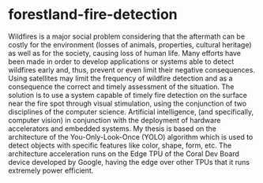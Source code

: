 # forestland-fire-detection
Wildfires is a major social problem considering that the  aftermath can be costly for the 
environment  (losses  of  animals,  properties,  cultural  heritage)  as  well  as  for  the  society, 
causing loss of human life. Many efforts have been made in order to develop applications or 
systems  able  to  detect  wildfires  early  and,  thus,  prevent  or  even  limit  their    negative 
consequences.  Using  satellites  may  limit  the  frequency  of  wildfire  detection  and  as  a 
consequence  the  correct  and  timely  assessment  of  the  situation.  The  solution  is  to  use  a 
system  capable  of  timely  fire  detection  on  the  surface  near  the  fire  spot  through  visual 
stimulation,  using    the  conjunction  of  two  disciplines  of  the  computer  science.  Artificial 
intelligence,  (and  specifically,  computer  vision)  in  conjunction  with  the  deployment  of 
hardware accelerators and embedded systems. My thesis is based on the architecture of the 
You-Only-Look-Once  (YOLO)  algorithm  which  is  used  to  detect  objects  with  specific 
features like color, shape, form, etc. The architecture acceleration runs on the Edge TPU of 
the Coral Dev Board device developed by Google, having the edge over other TPUs that it 
runs extremely power efficient.
